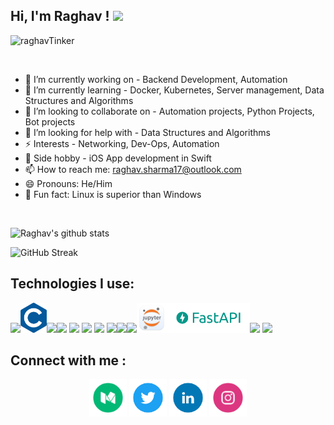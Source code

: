 ## Hi, I'm Raghav ! <img src="https://raw.githubusercontent.com/MartinHeinz/MartinHeinz/master/wave.gif" width="30px">

<p align="left"> <img src="https://komarev.com/ghpvc/?username=raghavTinker" alt="raghavTinker" /> </p>

<br>

- 🔭 I’m currently working on - Backend Development, Automation
- 🌱 I’m currently learning - Docker, Kubernetes, Server management, Data Structures and Algorithms
- 👯 I’m looking to collaborate on - Automation projects, Python Projects, Bot projects
- 🤔 I’m looking for help with - Data Structures and Algorithms
- ⚡️  Interests - Networking, Dev-Ops, Automation
- 🍪 Side hobby - iOS App development in Swift
- 📫 How to reach me: raghav.sharma17@outlook.com
- 😄 Pronouns: He/Him
- 🥠 Fun fact: Linux is superior than Windows
<br>

![Raghav's github stats](https://github-readme-stats.vercel.app/api?username=raghavTinker&count_private=true&include_all_commits=true&theme=nightowl)


![GitHub Streak](https://github-readme-streak-stats.herokuapp.com?user=raghavTinker&theme=nightowl)

<!--
<img alt="Top Langs" width="495px" src="https://github-readme-stats.vercel.app/api/top-langs/?username=raghavTinker&layout=compact&theme=nightowl" href="https://github.com/raghavTinker"/> !-->
## Technologies I use:
 <img src="https://img.icons8.com/color/48/000000/c-plus-plus-logo.png"/><img src="Logos/c_colored.png" height="48px"><img src="https://img.icons8.com/color/48/000000/python.png"/><img src="https://img.icons8.com/fluent/48/000000/swift.png"/> <img src="https://img.icons8.com/color/48/000000/linux.png"/>  <img src="https://img.icons8.com/fluent/48/000000/docker.png"/> <img src="https://img.icons8.com/fluent/48/000000/github.png"/> <img src="https://img.icons8.com/nolan/48/networking-manager.png"/><img src="https://img.icons8.com/color/48/000000/travis-ci.png"/><img src="https://img.icons8.com/plasticine/48/000000/bash.png"/><img src="Logos/jupyter.png" height="48px"><img src="Logos/logo-teal.png" height="48px"><img src="https://img.icons8.com/color/48/000000/django.png"/>
 <img src="https://img.icons8.com/ios/48/000000/flask.png"/>


## Connect with me :
<p align="center">
<a href="https://medium.com/@raghav_tinker"><img src="https://github.com/aritraroy/social-icons/blob/master/medium-icon.png?raw=true" width="60"></a>
<a href="https://twitter.com/raghavTinker"><img src="https://github.com/aritraroy/social-icons/blob/master/twitter-icon.png?raw=true" width="60"></a>
<a href="www.linkedin.com/in/raghavTinker/"><img src="https://github.com/aritraroy/social-icons/blob/master/linkedin-icon.png?raw=true" width="60"></a>
<a href="https://www.instagram.com/raghav_tinker/"><img src="https://github.com/aritraroy/social-icons/blob/master/instagram-icon.png?raw=true" width="60"></a>
</p>
